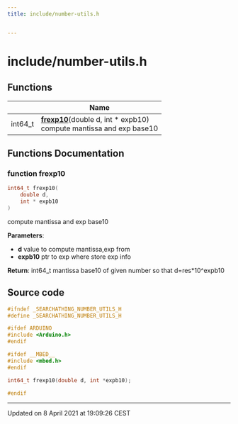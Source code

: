 ```yaml
---
title: include/number-utils.h


---
```


# include/number-utils.h












## Functions

|                | Name           |
| -------------- | -------------- |
| int64_t | **[frexp10](https://github.com/devel0/iot-utils/tree/main/data/api/Files/number-utils_8h.md#function-frexp10)**(double d, int * expb10) <br>compute mantissa and exp base10  |








## Functions Documentation

### function frexp10

```cpp
int64_t frexp10(
    double d,
    int * expb10
)
```

compute mantissa and exp base10 

**Parameters**: 

  * **d** value to compute mantissa,exp from 
  * **expb10** ptr to exp where store exp info 







**Return**: int64_t mantissa base10 of given number so that d=res*10^expb10 

























## Source code

```cpp
#ifndef _SEARCHATHING_NUMBER_UTILS_H
#define _SEARCHATHING_NUMBER_UTILS_H

#ifdef ARDUINO
#include <Arduino.h>
#endif

#ifdef __MBED__
#include <mbed.h>
#endif

int64_t frexp10(double d, int *expb10);

#endif
```


-------------------------------

Updated on  8 April 2021 at 19:09:26 CEST
